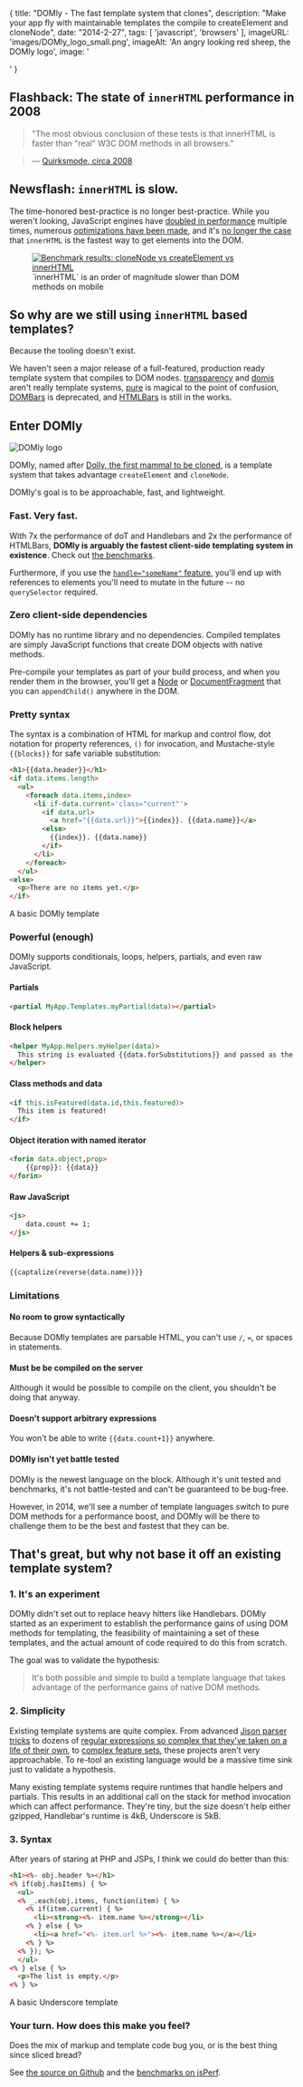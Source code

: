 {
  title: "DOMly - The fast template system that clones",
  description: "Make your app fly with maintainable templates the compile to createElement and cloneNode",
  date: "2014-2-27",
  tags: [
    'javascript',
    'browsers'
  ],
  imageURL: 'images/DOMly_logo_small.png',
  imageAlt: 'An angry looking red sheep, the DOMly logo',
  image: '<div class="fullMast" style="background-image: url(images/DOMly_logo_small.png);"></div>'
}

## Flashback: The state of `innerHTML` performance in 2008

> "The most obvious conclusion of these tests is that innerHTML is faster than "real" W3C DOM methods in all browsers."

> &#8212; [Quirksmode, circa 2008][quirksmode: innerHTML]

## Newsflash: `innerHTML` is slow.

The time-honored best-practice is no longer best-practice. While you weren't looking, JavaScript engines have [doubled in performance][V8 crankshaft] multiple times, numerous [optimizations have been made][webkit patch for 82201], and it's [no longer the case][cloneNode vs createElement vs innerHTML] that `innerHTML` is the fastest way to get elements into the DOM.

<figure>
    <a href="http://jsperf.com/clonenode-vs-createelement-performance/32" title="Benchmarks on jsPerf"><img src="images/bench-createElement-cloneNode-innerHTML.png" alt="Benchmark results: cloneNode vs createElement vs innerHTML" target="_blank"></a>
    <figcaption>`innerHTML` is an order of magnitude slower than DOM methods on mobile</figcaption>
</figure>

<!-- Results for cloneNode vs createElement vs innerHTML -->
<!-- <script src="http://www.browserscope.org/user/tests/table/agt1YS1wcm9maWxlcnIRCxIEVGVzdBiAgIDUzbCvCww?o=js"></script> -->

## So why are we still using `innerHTML` based templates?

Because the tooling doesn't exist.

We haven't seen a major release of a full-featured, production ready template system that compiles to DOM nodes. [transparency] and [domjs] aren't really template systems, [pure] is magical to the point of confusion, [DOMBars] is deprecated, and [HTMLBars] is still in the works.


## Enter DOMly
<img src="images/DOMly_logo_small.png" class="right titleImage" alt="DOMly logo">

DOMly, named after [Dolly, the first mammal to be cloned], is a template system that takes advantage `createElement` and `cloneNode`.

DOMly's goal is to be approachable, fast, and lightweight.


### Fast. Very fast.

With 7x the performance of doT and Handlebars and 2x the performance of HTMLBars, **DOMly is arguably the fastest client-side templating system in existence**. Check out [the benchmarks][benchmarks on jsPerf].

Furthermore, if you use the [`handle="someName"` feature][handles feature], you'll end up with references to elements you'll need to mutate in the future -- no `querySelector` required.


### Zero client-side dependencies

DOMly has no runtime library and no dependencies. Compiled templates are simply JavaScript functions that create DOM objects with native methods.

Pre-compile your templates as part of your build process, and when you render them in the browser, you'll get a [Node] or [DocumentFragment] that you can `appendChild()` anywhere in the DOM.


### Pretty syntax

The syntax is a combination of HTML for markup and control flow, dot notation for property references, `()` for invocation, and Mustache-style `{{blocks}}` for safe variable substitution:

```html
<h1>{{data.header}}</h1>
<if data.items.length>
  <ul>
    <foreach data.items,index>
      <li if-data.current='class="current"'>
        <if data.url>
          <a href="{{data.url}}">{{index}}. {{data.name}}</a>
        <else>
          {{index}}. {{data.name}}
        </if>
      </li>
    </foreach>
  </ul>
<else>
  <p>There are no items yet.</p>
</if>
```
<figcaption class="center">A basic DOMly template</figcaption>


### Powerful (enough)

DOMly supports conditionals, loops, helpers, partials, and even raw JavaScript.

#### Partials
```html
<partial MyApp.Templates.myPartial(data)></partial>
```

#### Block helpers
```html
<helper MyApp.Helpers.myHelper(data)>
  This string is evaluated {{data.forSubstitutions}} and passed as the last argument.
</helper>
```

#### Class methods and data
```html
<if this.isFeatured(data.id,this.featured)>
  This item is featured!
</if>
```

#### Object iteration with named iterator
```html
<forin data.object,prop>
    {{prop}}: {{data}}
</forin>
```

#### Raw JavaScript
```html
<js>
    data.count += 1;
</js>
```

#### Helpers & sub-expressions
```html
{{captalize(reverse(data.name))}}
```

### Limitations

#### No room to grow syntactically

Because DOMly templates are parsable HTML, you can't use `/`, `=`, or spaces in statements.

#### Must be be compiled on the server

Although it would be possible to compile on the client, you shouldn't be doing that anyway.

#### Doesn't support arbitrary expressions

You won't be able to write `{{data.count+1}}` anywhere.

#### DOMly isn't yet battle tested

DOMly is the newest language on the block. Although it's unit tested and benchmarks, it's not battle-tested and can't be guaranteed to be bug-free. 

However, in 2014, we'll see a number of template languages switch to pure DOM methods for a performance boost, and DOMly will be there to challenge them to be the best and fastest that they can be.


## That's great, but why not base it off an existing template system?

### 1. It's an experiment

DOMly didn't set out to replace heavy hitters like Handlebars. DOMly started as an experiment to establish the performance gains of using DOM methods for templating, the feasibility of maintaining a set of these templates, and the actual amount of code required to do this from scratch.

The goal was to validate the hypothesis:

>It's both possible and simple to build a template language that takes advantage of the performance gains of native DOM methods.

### 2. Simplicity

Existing template systems are quite complex. From advanced [Jison parser tricks] to dozens of [regular expressions so complex that they've taken on a life of their own], to [complex feature sets], these projects aren't very approachable. To re-tool an existing language would be a massive time sink just to validate a hypothesis.

Many existing template systems require runtimes that handle helpers and partials. This results in an additional call on the stack for method invocation which can affect performance. They're tiny, but the size doesn't help either gzipped, Handlebar's runtime is 4kB, Underscore is 5kB.

### 3. Syntax

After years of staring at PHP and JSPs, I think we could do better than this:

```html
<h1><%- obj.header %></h1>
<% if(obj.hasItems) { %>
  <ul>
  <% _.each(obj.items, function(item) { %>
    <% if(item.current) { %>
      <li><strong><%- item.name %></strong></li>
    <% } else { %>
      <li><a href="<%- item.url %>"><%- item.name %></a></li>
    <% } %>
  <% }); %>
  </ul>
<% } else { %>
  <p>The list is empty.</p>
<% } %>
```
<figcaption class="center">A basic Underscore template</figcaption>


### Your turn. How does this make you feel?

Does the mix of markup and template code bug you, or is the best thing since sliced bread?

See [the source on Github] and the [benchmarks on jsPerf]. 



[Dolly, the first mammal to be cloned]: http://en.wikipedia.org/wiki/Dolly_(sheep)
[Node]: https://developer.mozilla.org/en-US/docs/Web/API/Node
[DocumentFragment]: https://developer.mozilla.org/en-US/docs/Web/API/DocumentFragment
[complex feature sets]: http://jlongster.github.io/nunjucks/templating.html
[regular expressions so complex that they've taken on a life of their own]: https://github.com/olado/doT/blob/master/doT.js#L15
[Jison parser tricks]: https://github.com/wycats/handlebars.js/blob/master/src/handlebars.l#L31-L50
[transparency]: http://leonidas.github.io/transparency/
[pure]: http://beebole.com/pure/
[domjs]: https://github.com/medikoo/domjs
[DOMBars]: https://github.com/blakeembrey/dombars
[HTMLBars]: https://github.com/tildeio/htmlbars
[the source on Github]: https://github.com/lazd/DOMly
[handles feature]: https://github.com/lazd/DOMly#handlehandlename
[quirksmode: innerHTML]: http://www.quirksmode.org/dom/innerhtml.html
[V8 crankshaft]: http://blog.chromium.org/2010/12/new-crankshaft-for-v8.html
[webkit patch for 82201]: https://bugs.webkit.org/show_bug.cgi?id=82201
[benchmarks on jsPerf]: http://jsperf.com/domly-vs-the-world
[cloneNode vs createElement vs innerHTML]: http://jsperf.com/clonenode-vs-createelement-performance/32
